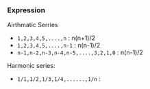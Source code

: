 ###   Expression

Airthmatic Serries

- `1,2,3,4,5,....,n` : n(n+1)/2
- `1,2,3,4,5,....,n-1` : n(n-1)/2
- `n-1,n-2,n-3,n-4,n-5,....,3,2,1,0` : n(n-1)/2

Harmonic series:
- `1/1,1/2,1/3,1/4,......,1/n` : 


